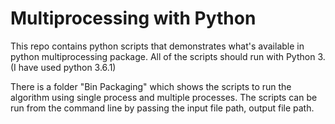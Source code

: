 # Multiprocessing with Python
This repo contains python scripts that demonstrates what's available in python multiprocessing package. All of the scripts should run with Python 3. (I have used python 3.6.1)

There is a folder "Bin Packaging" which shows the scripts to run the algorithm using single process and multiple processes. The scripts can be run from the command line by passing the input file path, output file path. 
